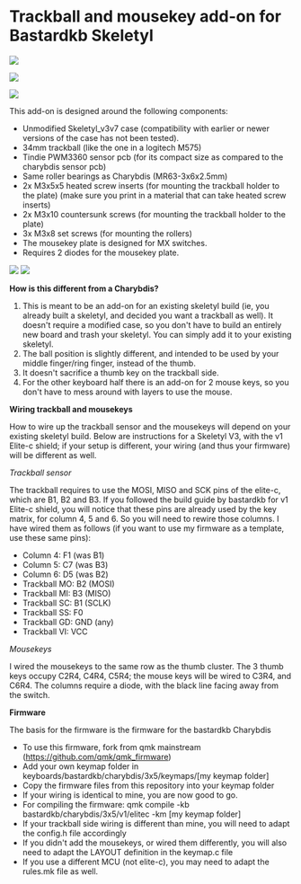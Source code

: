 # Trackball and mousekey add-on for Bastardkb Skeletyl


![](https://github.com/Wimads/Trackball-mousekeys-add-on-for-Skeletyl/blob/main/Images/2022-10-30%2017.02.23.jpg)

![](https://github.com/Wimads/Trackball-mousekeys-add-on-for-Skeletyl/blob/main/Images/2022-10-30%2016.09.59.jpg)

![](https://github.com/Wimads/Trackball-mousekeys-add-on-for-Skeletyl/blob/main/Images/2022-10-30%2016.10.34.jpg)

This add-on is designed around the following components:
* Unmodified Skeletyl_v3v7 case (compatibility with earlier or newer versions of the case has not been tested).
* 34mm trackball (like the one in a logitech M575)
* Tindie PWM3360 sensor pcb (for its compact size as compared to the charybdis sensor pcb)
* Same roller bearings as Charybdis (MR63-3x6x2.5mm)
* 2x M3x5x5 heated screw inserts (for mounting the trackball holder to the plate) (make sure you print in a material that can take heated screw inserts)
* 2x M3x10 countersunk screws (for mounting the trackball holder to the plate)
* 3x M3x8 set screws (for mounting the rollers)
* The mousekey plate is designed for MX switches.
* Requires 2 diodes for the mousekey plate.

![](https://github.com/Wimads/Trackball-mousekeys-add-on-for-Skeletyl/blob/main/Images/Screenshot%202022-10-15%20174640.jpg)
![](https://github.com/Wimads/Trackball-mousekeys-add-on-for-Skeletyl/blob/main/Images/Screenshot%202022-10-15%20174837.jpg)


**How is this different from a Charybdis?**

1. This is meant to be an add-on for an existing skeletyl build (ie, you already built a skeletyl, and decided you want a trackball as well). It doesn't require a modified case, so you don't have to build an entirely new board and trash your skeletyl. You can simply add it to your existing skeletyl. 
2. The ball position is slightly different, and intended to be used by your middle finger/ring finger, instead of the thumb.
3. It doesn't sacrifice a thumb key on the trackball side.
4. For the other keyboard half there is an add-on for 2 mouse keys, so you don't have to mess around with layers to use the mouse.


**Wiring trackball and mousekeys**

How to wire up the trackball sensor and the mousekeys will depend on your existing skeletyl build. Below are instructions for a Skeletyl V3, with the v1 Elite-c shield; if your setup is different, your wiring (and thus your firmware) will be different as well.

*Trackball sensor*

The trackball requires to use the MOSI, MISO and SCK pins of the elite-c, which are B1, B2 and B3. If you followed the build guide by bastardkb for v1 Elite-c shield, you will notice that these pins are already used by the key matrix, for column 4, 5 and 6. So you will need to rewire those columns. I have wired them as follows (if you want to use my firmware as a template, use these same pins):
* Column 4: F1 (was B1)
* Column 5: C7 (was B3)
* Column 6: D5 (was B2)
* Trackball MO: B2 (MOSI)
* Trackball MI: B3 (MISO)
* Trackball SC: B1 (SCLK)
* Trackball SS: F0
* Trackball GD: GND (any)
* Trackball VI: VCC

*Mousekeys*

I wired the mousekeys to the same row as the thumb cluster. The 3 thumb keys occupy C2R4, C4R4, C5R4; the mouse keys will be wired to C3R4, and C6R4. The columns require a diode, with the black line facing away from the switch.


**Firmware**

The basis for the firmware is the firmware for the bastardkb Charybdis
* To use this firmware, fork from qmk mainstream (https://github.com/qmk/qmk_firmware)
* Add your own keymap folder in keyboards/bastardkb/charybdis/3x5/keymaps/\[my keymap folder]
* Copy the firmware files from this repository into your keymap folder
* If your wiring is identical to mine, you are now good to go.
* For compiling the firmware: qmk compile -kb bastardkb/charybdis/3x5/v1/elitec -km \[my keymap folder]
* If your trackball side wiring is different than mine, you will need to adapt the config.h file accordingly
* If you didn't add the mousekeys, or wired them differently, you will also need to adapt the LAYOUT definition in the keymap.c file
* If you use a different MCU (not elite-c), you may need to adapt the rules.mk file as well.
